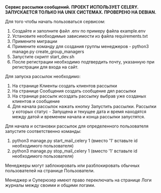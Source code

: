 **Сервис рассылки сообщений.**
**ПРОЕКТ ИСПОЛЬЗУЕТ CELERY. ЗАПУСКАЕТСЯ ТОЛЬКО НА UNIX СИСТЕМАХ. ПРОВЕРЕНО НА DEBIAN.**

Для того чтобы начать пользоваться сервисом:

1. Создайте и заполните файл .env по примеру файла example.env
2. Установите необходимые зависимости из файла requirements.txt
3. Примените миграции
4. Примените команду для создания группы менеджеров - python3 manage.py create_group_managers
5. Запустите скрипт start_dev.sh
6. После регистрации необходимо подтвердить почту, указанную при регистрации для входа на сайт.

Для запуска рассылок необходимо:

1. На странице Клиенты создать клиентов рассылки
2. На странице Сообщения создать сообщение дял рассылки
3. На странице рассылк исоздать рассылку выбрав уже созданых клиентов и сообщение
4. Для начала рассылок нажать кнопку Запустить рассылки. Рассылки у которых статус - Запущена
   и текущее дата и время находятся между датой и временем начала и конца рассылки запустятся.

Для начала и остановки рассылок для определенного пользователя запустите соответственно команды:

1. python3 manage.py start_mail_celery 1 (вместо '1' вставьте id необходимого пользователя)
2. python3 manage.py stop_mail_celery 1 (вместо '1' вставьте id необходимого пользователя)

Менеджеры могут заблокировать или разблокировать обычных пользователей на странице Пользователи.

Менеджер и Суперюзер имеют право переключать на странице Логи журналы между своими и общими логами.